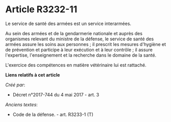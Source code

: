 # Article R3232-11

Le service de santé des armées est un service interarmées.

Au sein des armées et de la gendarmerie nationale et auprès des organismes relevant du ministre de la défense, le service de
santé des armées assure les soins aux personnes ; il prescrit les mesures d'hygiène et de prévention et participe à leur
exécution et à leur contrôle ; il assure l'expertise, l'enseignement et la recherche dans le domaine de la santé.

L'exercice des compétences en matière vétérinaire lui est rattaché.

**Liens relatifs à cet article**

_Créé par_:

  - Décret n°2017-744 du 4 mai 2017 - art. 3

_Anciens textes_:

  - Code de la défense. - art. R3233-1 (T)
